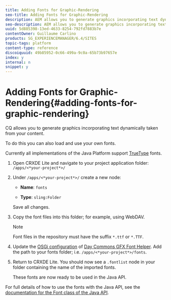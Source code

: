 ```yaml
---
title: Adding Fonts for Graphic-Rendering
seo-title: Adding Fonts for Graphic-Rendering
description: AEM allows you to generate graphics incorporating text dynamically taken from your content
seo-description: AEM allows you to generate graphics incorporating text dynamically taken from your content
uuid: 5d885398-13ed-4633-8254-792fd7883b7e
contentOwner: Guillaume Carlino
products: SG_EXPERIENCEMANAGER/6.4/SITES
topic-tags: platform
content-type: reference
discoiquuid: 49b85952-0c66-499a-9c0a-65b73b97657e
index: y
internal: n
snippet: y
---
```


# Adding Fonts for Graphic-Rendering{#adding-fonts-for-graphic-rendering}

CQ allows you to generate graphics incorporating text dynamically taken from your content.

To do this you can also load and use your own fonts.

Currently all implementations of the Java Platform support [TrueType](http://en.wikipedia.org/wiki/Truetype) fonts.

1. Open CRXDE Lite and navigate to your project application folder:  
   `/apps/<*your-project*>/`  

1. Under `/apps/<*your-project*>/` create a new node:

    * **Name**: `fonts`
    
    * **Type**: `sling:Folder`

   Save all changes.

1. Copy the font files into this folder; for example, using WebDAV.

   >[!NOTE]
   >
   >Font files in the repository must have the suffix `*.ttf` or `*.TTF`.

1. Update the [OSGi configuration](../../../sites/deploying/using/configuring-osgi.md) of [Day Commons GFX Font Helper](../../../sites/deploying/using/osgi-configuration-settings.md#daycommonsgfxfonthelper). Add the path to your fonts folder; i.e. `/apps/<*your-project*>/fonts`.  

1. Return to CRXDE Lite. You should now see a `.fontlist` node in your folder containing the name of the imported fonts.

   These fonts are now ready to be used in the Java API.

For full details of how to use the fonts with the Java API, see the [documentation for the Font class of the Java API](http://download.oracle.com/javase/6/docs/api/java/awt/Font.html).  

